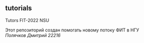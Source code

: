 ## tutorials
Tutors FIT-2022 NSU

Этот репозиторий создан помогать новому потоку ФИТ в НГУ<br>
*Полячков Дмитрий 22216*
